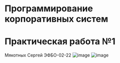 # Программирование корпоративных систем
# Практическая работа №1
Мякотных Сергей ЭФБО-02-22
![image](https://github.com/user-attachments/assets/77f7ae8e-1827-4b50-b6a4-1fb98d09d7c3)
![image](https://github.com/user-attachments/assets/cad447ec-c1a0-4ead-a687-746547479a51)
